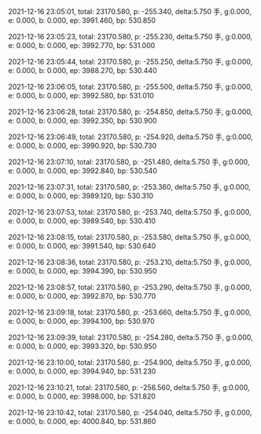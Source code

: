 2021-12-16 23:05:01, total: 23170.580, p: -255.340, delta:5.750 手, g:0.000, e: 0.000, b: 0.000, ep: 3991.460, bp: 530.850

2021-12-16 23:05:23, total: 23170.580, p: -255.230, delta:5.750 手, g:0.000, e: 0.000, b: 0.000, ep: 3992.770, bp: 531.000

2021-12-16 23:05:44, total: 23170.580, p: -255.250, delta:5.750 手, g:0.000, e: 0.000, b: 0.000, ep: 3988.270, bp: 530.440

2021-12-16 23:06:05, total: 23170.580, p: -255.500, delta:5.750 手, g:0.000, e: 0.000, b: 0.000, ep: 3992.580, bp: 531.010

2021-12-16 23:06:28, total: 23170.580, p: -254.850, delta:5.750 手, g:0.000, e: 0.000, b: 0.000, ep: 3992.350, bp: 530.900

2021-12-16 23:06:49, total: 23170.580, p: -254.920, delta:5.750 手, g:0.000, e: 0.000, b: 0.000, ep: 3990.920, bp: 530.730

2021-12-16 23:07:10, total: 23170.580, p: -251.480, delta:5.750 手, g:0.000, e: 0.000, b: 0.000, ep: 3992.840, bp: 530.540

2021-12-16 23:07:31, total: 23170.580, p: -253.360, delta:5.750 手, g:0.000, e: 0.000, b: 0.000, ep: 3989.120, bp: 530.310

2021-12-16 23:07:53, total: 23170.580, p: -253.740, delta:5.750 手, g:0.000, e: 0.000, b: 0.000, ep: 3989.540, bp: 530.410

2021-12-16 23:08:15, total: 23170.580, p: -253.580, delta:5.750 手, g:0.000, e: 0.000, b: 0.000, ep: 3991.540, bp: 530.640

2021-12-16 23:08:36, total: 23170.580, p: -253.210, delta:5.750 手, g:0.000, e: 0.000, b: 0.000, ep: 3994.390, bp: 530.950

2021-12-16 23:08:57, total: 23170.580, p: -253.290, delta:5.750 手, g:0.000, e: 0.000, b: 0.000, ep: 3992.870, bp: 530.770

2021-12-16 23:09:18, total: 23170.580, p: -253.660, delta:5.750 手, g:0.000, e: 0.000, b: 0.000, ep: 3994.100, bp: 530.970

2021-12-16 23:09:39, total: 23170.580, p: -254.280, delta:5.750 手, g:0.000, e: 0.000, b: 0.000, ep: 3993.320, bp: 530.950

2021-12-16 23:10:00, total: 23170.580, p: -254.900, delta:5.750 手, g:0.000, e: 0.000, b: 0.000, ep: 3994.940, bp: 531.230

2021-12-16 23:10:21, total: 23170.580, p: -256.560, delta:5.750 手, g:0.000, e: 0.000, b: 0.000, ep: 3998.000, bp: 531.820

2021-12-16 23:10:42, total: 23170.580, p: -254.040, delta:5.750 手, g:0.000, e: 0.000, b: 0.000, ep: 4000.840, bp: 531.860